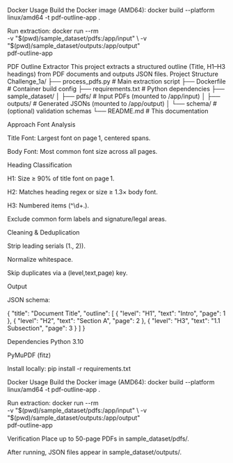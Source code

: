 Docker Usage
Build the Docker image (AMD64):
docker build --platform linux/amd64 -t pdf-outline-app .

Run extraction:
docker run --rm \
  -v "$(pwd)/sample_dataset/pdfs:/app/input" \
  -v "$(pwd)/sample_dataset/outputs:/app/output" \
  pdf-outline-app

PDF Outline Extractor
This project extracts a structured outline (Title, H1–H3 headings) from PDF documents and outputs JSON files.
Project Structure
Challenge_1a/
├── process_pdfs.py       # Main extraction script
├── Dockerfile            # Container build config
├── requirements.txt      # Python dependencies
├── sample_dataset/
│   ├── pdfs/             # Input PDFs (mounted to /app/input)
│   ├── outputs/          # Generated JSONs (mounted to /app/output)
│   └── schema/           # (optional) validation schemas
└── README.md             # This documentation

Approach
Font Analysis


Title Font: Largest font on page 1, centered spans.


Body Font: Most common font size across all pages.


Heading Classification


H1: Size ≥ 90% of title font on page 1.


H2: Matches heading regex or size ≥ 1.3× body font.


H3: Numbered items (^\d+\.).


Exclude common form labels and signature/legal areas.


Cleaning & Deduplication


Strip leading serials (1., 2)).


Normalize whitespace.


Skip duplicates via a (level,text,page) key.


Output


JSON schema:

 {
  "title": "Document Title",
  "outline": [
    { "level": "H1", "text": "Intro", "page": 1 },
    { "level": "H2", "text": "Section A", "page": 2 },
    { "level": "H3", "text": "1.1 Subsection", "page": 3 }
  ]
}


Dependencies
Python 3.10


PyMuPDF (fitz)


Install locally:
pip install -r requirements.txt

Docker Usage
Build the Docker image (AMD64):
docker build --platform linux/amd64 -t pdf-outline-app .

Run extraction:
docker run --rm \
  -v "$(pwd)/sample_dataset/pdfs:/app/input" \
  -v "$(pwd)/sample_dataset/outputs:/app/output" \
  pdf-outline-app

Verification
Place up to 50-page PDFs in sample_dataset/pdfs/.


After running, JSON files appear in sample_dataset/outputs/.



